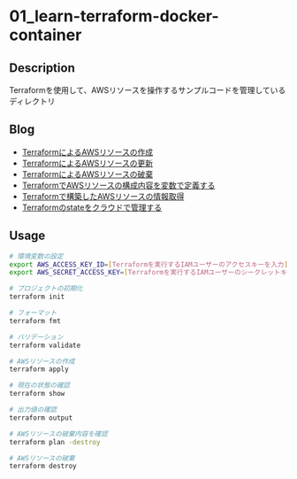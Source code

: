 # 01_learn-terraform-docker-container

## Description

Terraformを使用して、AWSリソースを操作するサンプルコードを管理しているディレクトリ

## Blog

- [TerraformによるAWSリソースの作成](https://yossi-note.com/creating_aws_resources_with_terraform/)
- [TerraformによるAWSリソースの更新](https://yossi-note.com/updating_aws_resources_with_terraform/)
- [TerraformによるAWSリソースの破棄](https://yossi-note.com/destroying_aws_resources_with_terraform/)
- [TerraformでAWSリソースの構成内容を変数で定義する](https://yossi-note.com/define_aws_resource_configuration_with_variables_in_terraform/)
- [Terraformで構築したAWSリソースの情報取得](https://yossi-note.com/acquisition_of_aws_resource_information_built_with_terraform/)
- [Terraformのstateをクラウドで管理する](https://yossi-note.com/manage_terraform_state_in_the_cloud/)

## Usage

```sh
# 環境変数の設定
export AWS_ACCESS_KEY_ID=[Terraformを実行するIAMユーザーのアクセスキーを入力]
export AWS_SECRET_ACCESS_KEY=[Terraformを実行するIAMユーザーのシークレットキーを入力]

# プロジェクトの初期化
terraform init

# フォーマット
terraform fmt

# バリデーション
terraform validate

# AWSリソースの作成
terraform apply

# 現在の状態の確認
terraform show

# 出力値の確認
terraform output

# AWSリソースの破棄内容を確認
terraform plan -destroy

# AWSリソースの破棄
terraform destroy
```
